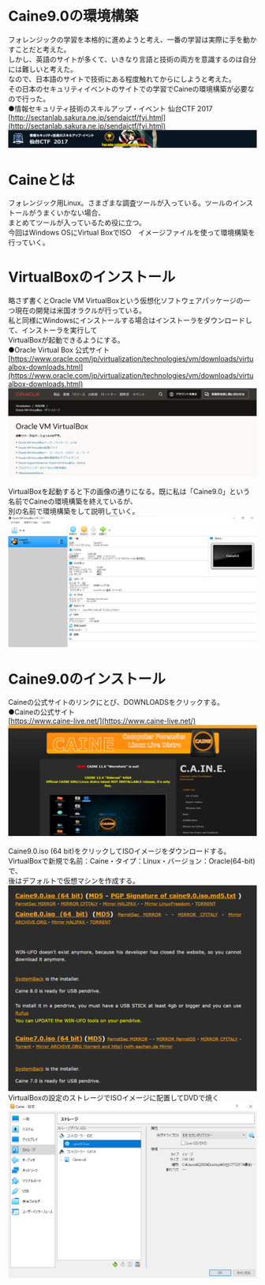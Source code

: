 # Caine9.0の環境構築
フォレンジックの学習を本格的に進めようと考え、一番の学習は実際に手を動かすことだと考えた。<br>
しかし、英語のサイトが多くて、いきなり言語と技術の両方を意識するのは自分には難しいと考えた。<br>
なので、日本語のサイトで技術にある程度触れてからにしようと考えた。<br>
その日本のセキュリティイベントのサイトでの学習でCaineの環境構築が必要なので行った。<br>
●情報セキュリティ技術のスキルアップ・イベント 仙台CTF 2017<br>
[http://sectanlab.sakura.ne.jp/sendaictf/fyi.html](http://sectanlab.sakura.ne.jp/sendaictf/fyi.html)<br>
![](https://github.com/shh11nn/How_to_install_Caine9.0/blob/main/sendai.png)
# Caineとは
フォレンジック用Linux。さまざまな調査ツールが入っている。ツールのインストールがうまくいかない場合、<br>
まとめてツールが入っているため役に立つ。<br>
今回はWindows OSにVirtual BoxでISO　イメージファイルを使って環境構築を行っていく。<br>
# VirtualBoxのインストール
略さず書くとOracle VM VirtualBoxという仮想化ソフトウェアパッケージの一つ現在の開発は米国オラクルが行っている。<br>
私と同様にWindowsにインストールする場合はインストーラをダウンロードして、インストーラを実行して<br>
VirtualBoxが起動できるようにする。<br>
●Oracle Virtual Box 公式サイト<br>
[https://www.oracle.com/jp/virtualization/technologies/vm/downloads/virtualbox-downloads.html](https://www.oracle.com/jp/virtualization/technologies/vm/downloads/virtualbox-downloads.html)<br>
![](https://github.com/shh11nn/How_to_install_Caine9.0/blob/main/oracle.png)<br>
<br>
VirtualBoxを起動すると下の画像の通りになる。既に私は「Caine9.0」という名前でCaineの環境構築を終えているが、<br>
別の名前で環境構築をして説明していく。
![](https://github.com/shh11nn/How_to_install_Caine9.0/blob/main/virtualbox1.png)
# Caine9.0のインストール
Caineの公式サイトのリンクにとび、DOWNLOADSをクリックする。<br>
●Caineの公式サイト<br>
[https://www.caine-live.net/](https://www.caine-live.net/)
![](https://github.com/shh11nn/How_to_install_Caine9.0/blob/main/caine_home.png)<br>
<br>
Caine9.0.iso (64 bit)をクリックしてISOイメージをダウンロードする。<br>
VirtualBoxで新規で名前：Caine・タイプ：Linux・バージョン：Oracle(64-bit)で、<br>
後はデフォルトで仮想マシンを作成する。
![](https://github.com/shh11nn/How_to_install_Caine9.0/blob/main/caine9.0.png)
<br>
VirtualBoxの設定のストレージでISOイメージに配置してDVDで焼く
![](https://github.com/shh11nn/How_to_install_Caine9.0/blob/main/storage.png)

